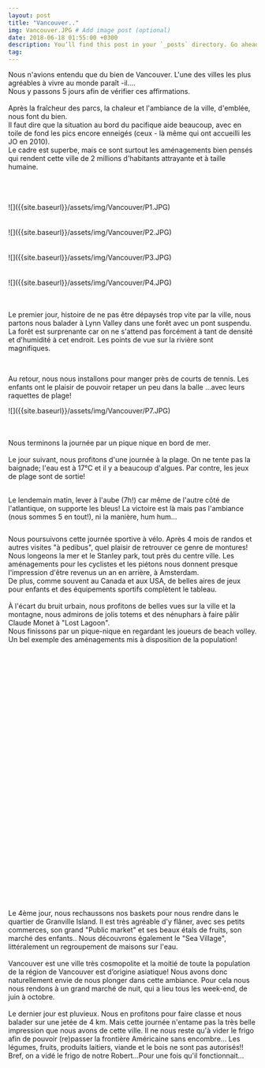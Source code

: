 ```yaml
---
layout: post
title: "Vancouver.."
img: Vancouver.JPG # Add image post (optional)
date: 2018-06-18 01:55:00 +0300
description: You’ll find this post in your `_posts` directory. Go ahead and edit it and re-build the site to see your changes. # Add post description (optional)
tag: 
---
```

<p> 
Nous n'avions entendu que du bien de Vancouver. L'une des villes 
les plus agréables à vivre au monde paraît -il....<br/>
Nous y passons 5 jours afin de vérifier ces affirmations.
<br/><br/>
Après la fraîcheur des parcs, la chaleur et l'ambiance de la ville, 
d'emblée, nous font du bien.<br/>
Il faut dire que la situation au bord du pacifique aide beaucoup, 
avec en toile de fond les pics encore enneigés (ceux - là même 
qui ont accueilli les JO en 2010).<br/>
Le cadre est superbe, mais ce sont surtout les aménagements bien pensés 
qui rendent cette ville de 2 millions d'habitants attrayante et à taille humaine.
<br/><br/>

</p>
<br/><br/>
![]({{site.baseurl}}/assets/img/Vancouver/P1.JPG)<br/><br/><br/>
![]({{site.baseurl}}/assets/img/Vancouver/P2.JPG)<br/><br/><br/>
![]({{site.baseurl}}/assets/img/Vancouver/P3.JPG)<br/><br/><br/>
![]({{site.baseurl}}/assets/img/Vancouver/P4.JPG)<br/><br/><br/>
<p>
Le premier jour, histoire de ne pas être dépaysés trop vite par la ville, 
nous partons nous balader à Lynn Valley dans une forêt avec un pont suspendu.<br/> 
La forêt est surprenante car on ne s'attend pas forcément à tant de densité 
et d'humidité à cet endroit. Les points de vue sur la rivière sont magnifiques.
</p>
<img class="Rot270" src="{{site.baseurl}}/assets/img/Vancouver/P5.JPG" alt="">
<img class="Rot270" src="{{site.baseurl}}/assets/img/Vancouver/P6.JPG" alt="">
<img class="Rot270" src="{{site.baseurl}}/assets/img/Vancouver/P15.JPG" alt="">

<p>
Au retour, nous nous installons pour manger près de courts de tennis. 
Les enfants ont le plaisir de pouvoir retaper un peu dans la balle
 ...avec leurs raquettes de plage!<br/>
</p>
 ![]({{site.baseurl}}/assets/img/Vancouver/P7.JPG)<br/><br/><br/>
<p>
Nous terminons la journée par un pique nique en bord de mer.
<br/><br/>
Le jour suivant, nous profitons d'une journée à la plage. 
On ne tente pas la baignade; l'eau est à 17°C et il y a beaucoup d'algues. 
Par contre, les jeux de plage sont de sortie!
<br/><br/>
<p>
Le lendemain matin, lever à l'aube (7h!) car même de l'autre côté de l'atlantique,
 on supporte les bleus! La victoire est là mais pas l'ambiance 
 (nous sommes 5 en tout!),
ni la manière, hum hum...
</p>
<img class="Rot270" src="{{site.baseurl}}/assets/img/Vancouver/P7_2.JPG" alt="">

<p>
Nous poursuivons cette journée sportive à vélo. Après 4 mois de randos 
et autres visites "à pedibus", quel plaisir de retrouver ce genre de montures!
<br/>
Nous longeons la mer et le Stanley park, tout près du centre ville. 
Les aménagements pour les cyclistes et les piétons nous donnent presque 
l'impression d'être revenus un an en arrière, à Amsterdam. 
<br/>
De plus, comme souvent au Canada et aux USA, de belles aires de jeux 
pour enfants et des équipements sportifs complètent le tableau.
<br/><br/>
À l'écart du bruit urbain, nous profitons de belles vues sur la ville et 
la montagne, nous admirons de jolis totems et des nénuphars à faire pâlir 
Claude Monet à "Lost Lagoon".
<br/>
Nous finissons par un pique-nique en regardant les joueurs de beach volley. 
Un bel exemple des aménagements mis à disposition de la population!
</p>
<br/><br/>
<img class="" src="{{site.baseurl}}/assets/img/Vancouver/P8.JPG" alt=""><br/><br/><br/>
<img class="" src="{{site.baseurl}}/assets/img/Vancouver/P9.JPG" alt=""><br/><br/><br/>
<img class="" src="{{site.baseurl}}/assets/img/Vancouver/P10.JPG" alt=""><br/><br/><br/>
<img class="" src="{{site.baseurl}}/assets/img/Vancouver/P11.JPG" alt=""><br/><br/><br/>
<img class="Rot270" src="{{site.baseurl}}/assets/img/Vancouver/P12.JPG" alt="">
<img class="" src="{{site.baseurl}}/assets/img/Vancouver/P13.JPG" alt=""><br/><br/><br/>
<img class="" src="{{site.baseurl}}/assets/img/Vancouver/P14.JPG" alt=""><br/><br/><br/>
<img class="" src="{{site.baseurl}}/assets/img/Vancouver/P16.JPG" alt=""><br/><br/><br/>

<img class="Rot270" src="{{site.baseurl}}/assets/img/Vancouver/P17.JPG" alt="">
<img class="" src="{{site.baseurl}}/assets/img/Vancouver/P18.JPG" alt=""><br/><br/><br/>
<img class="" src="{{site.baseurl}}/assets/img/Vancouver/P19.JPG" alt=""><br/><br/><br/>
<img class="" src="{{site.baseurl}}/assets/img/Vancouver/P20.JPG" alt=""><br/><br/><br/>
<img class="" src="{{site.baseurl}}/assets/img/Vancouver/P21.JPG" alt=""><br/><br/><br/>
<img class="" src="{{site.baseurl}}/assets/img/Vancouver/P22.JPG" alt=""><br/><br/><br/>
<img class="" src="{{site.baseurl}}/assets/img/Vancouver/P23.JPG" alt=""><br/><br/><br/>


<p>
Le 4ème jour, nous rechaussons nos  baskets pour nous rendre dans le quartier 
de Granville Island. Il est très agréable d'y flâner, avec ses petits commerces, 
son grand "Public market" et ses beaux étals de fruits, son marché des enfants.. 
Nous découvrons également le "Sea Village", littéralement un regroupement 
de maisons sur l'eau.
<br/><br/>
Vancouver est une ville très cosmopolite et
la moitié de toute la population de la région de Vancouver est 
d’origine asiatique! Nous avons donc naturellement envie de nous plonger 
dans cette ambiance. Pour cela nous nous rendons à un grand marché de nuit, 
qui a lieu tous les week-end, de juin à octobre.
<br/><br/>
Le dernier jour est pluvieux. Nous en profitons pour faire classe et 
nous balader sur une jetée de 4 km. Mais cette journée n'entame pas la 
très belle impression que nous  avons de cette ville.
Il ne nous reste qu'à vider le frigo afin de pouvoir (re)passer la frontière 
Américaine sans encombre... 
Les légumes, fruits, produits laitiers, viande et le bois ne sont pas autorisés!! 
Bref, on a vidé le frigo de notre Robert...Pour une fois qu'il fonctionnait...
</p>

<img class="" src="{{site.baseurl}}/assets/img/Vancouver/P24.JPG" alt=""><br/><br/><br/>
<img class="" src="{{site.baseurl}}/assets/img/Vancouver/P25.JPG" alt=""><br/><br/><br/>
<img class="" src="{{site.baseurl}}/assets/img/Vancouver/P26.JPG" alt=""><br/><br/><br/>
<img class="" src="{{site.baseurl}}/assets/img/Vancouver/P27.JPG" alt=""><br/><br/><br/>

<img class="Rot270" src="{{site.baseurl}}/assets/img/Vancouver/P28.JPG" alt="">
<img class="Rot270" src="{{site.baseurl}}/assets/img/Vancouver/P29.JPG" alt="">
<img class="Rot270" src="{{site.baseurl}}/assets/img/Vancouver/P30.JPG" alt="">
<img class="Rot270" src="{{site.baseurl}}/assets/img/Vancouver/P31.JPG" alt="">
<img class="" src="{{site.baseurl}}/assets/img/Vancouver/P32.JPG" alt=""><br/><br/>








